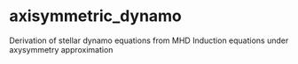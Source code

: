 # axisymmetric_dynamo
Derivation of stellar dynamo equations from MHD Induction equations under axysymmetry approximation
